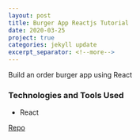 ```yaml
---
layout: post
title: Burger App Reactjs Tutorial
date: 2020-03-25
project: true
categories: jekyll update
excerpt_separator: <!--more-->
---
```


Build an order burger app using React

### Technologies and Tools Used
- React

[Repo](https://github.com/kinming92/burger-app-tutorial)

